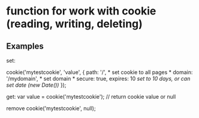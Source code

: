 # function for work with cookie (reading, writing, deleting)
## Examples
set:


cookie('mytestcookie', 'value', {
    path: '/',				* set cookie to all pages *
    domain: '/mydomain', 	* set domain *
    secure: true,
    expires: 10             *set to 10 days, or can set date (new Date())*
});

get:
    var value = cookie('mytestcookie');  // return cookie value or null

remove
    cookie('mytestcookie', null);